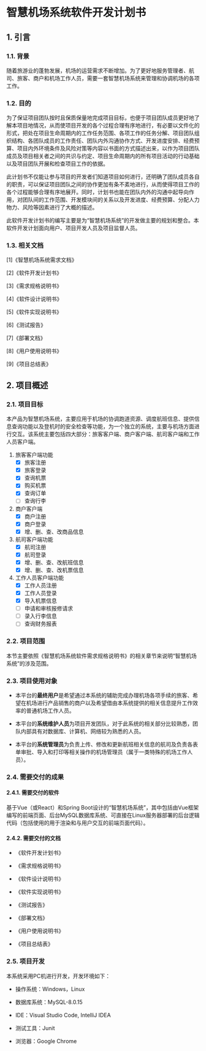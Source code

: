 # 智慧机场系统软件开发计划书

## 1. 引言

### 1.1. 背景

随着旅游业的蓬勃发展，机场的运营需求不断增加。为了更好地服务管理者、航司、旅客、商户和机场工作人员，需要一套智慧机场系统来管理和协调机场的各项工作。

### 1.2. 目的

为了保证项目团队按时且保质保量地完成项目目标，也便于项目团队成员更好地了解本项目地情况，从而使项目开发的各个过程合理有序地进行，有必要以文件化的形式，把处在项目生命周期内的工作任务范围、各项工作的任务分解、项目团队组织结构、各团队成员的工作责任、团队内外沟通协作方式、开发进度安排、经费预算、项目内外环境条件及风险对策等内容以书面的方式描述出来，以作为项目团队成员及项目相关者之间的共识与约定、项目生命周期内的所有项目活动的行动基础以及项目团队开展和检查项目工作的依据。

此计划书不仅能让参与项目的开发者们知道项目如何进行，还明确了团队成员各自的职责，可以保证项目团队之间的协作更加有条不紊地进行，从而使得项目工作的各个过程能够合理有序地展开。同时，计划书也能在团队内外的沟通中起导向作用，对团队间的工作范围、开发模块间的关系以及开发进度、经费预算、分配人力物力、风险等因素进行了大概的描述。

此软件开发计划书的编写主要是为“智慧机场系统”的开发做主要的规划和整合。本软件开发计划面向用户、项目开发人员及项目监督人员。

### 1.3. 相关文档

\[1\]《智慧机场系统需求文档》

\[2\]《软件开发计划书》

\[3\]《需求规格说明书》

\[4\]《软件设计说明书》

\[5\]《软件实现说明书》

\[6\]《测试报告》

\[7\]《部署文档》

\[8\]《用户使用说明书》

\[9\]《项目总结表》

## 2. 项目概述

### 2.1. 项目目标

本产品为智慧机场系统，主要应用于机场的协调跑道资源、调度航班信息、提供信息查询功能以及登机时的安全检查等功能，为一个独立的系统，主要与机场方面进行交互。该系统主要包括四大部分：旅客客户端、商户客户端、航司客户端和工作人员客户端。

1. 旅客客户端功能
    - [x] 旅客注册
    - [x] 旅客登录
    - [x] 查询机票
    - [x] 购买机票
    - [x] 查询订单
    - [ ] 查询行李
2. 商户客户端
    - [x] 商户注册
    - [x] 商户登录
    - [x] 增、删、查、改商品信息
3. 航司客户端功能
    - [x] 航司注册
    - [x] 航司登录
    - [x] 增、删、查、改航班信息
    - [x] 增、删、查、改机票信息
4. 工作人员客户端功能
    - [x] 工作人员注册
    - [x] 工作人员登录
    - [x] 导入机票信息
    - [ ] 申请和审核报修请求
    - [ ] 录入行李信息
    - [ ] 查询财务报表

### 2.2. 项目范围

本节主要依照《智慧机场系统软件需求规格说明书》的相关章节来说明“智慧机场系统”的涉及范围。

### 2.3. 项目使用对象

- 本平台的**最终用户**是希望通过本系统的辅助完成办理机场各项手续的旅客、希望在机场进行产品销售的商户以及希望借由本系统提供的相关信息提升工作效率的普通机场工作人员。

- 本平台的**系统维护人员**为项目开发团队，对于此系统的相关部分比较熟悉，团队内部具有对数据库、计算机、网络较为熟悉的人员。

- 本平台的**系统管理员**为负责上传、修改和更新航班相关信息的航司及负责各表单审批、导入和打印等相关操作的机场管理员（属于一类特殊的机场工作人员）。

### 2.4. 需要交付的成果

#### 2.4.1. 需要交付的软件

基于Vue（或React）和Spring Boot设计的“智慧机场系统”，其中包括由Vue框架编写的前端页面、后台MySQL数据库系统、可直接在Linux服务器部署的后台逻辑代码（包括使用的用于渲染和与用户交互的前端页面代码）。

#### 2.4.2. 需要交付的文档

- 《软件开发计划书》

- 《需求规格说明书》

- 《软件设计说明书》

- 《软件实现说明书》

- 《测试报告》

- 《部署文档》

- 《用户使用说明书》

- 《项目总结表》

### 2.5. 项目开发

本系统采用PC机进行开发，开发环境如下：

- 操作系统：Windows，Linux

- 数据库系统：MySQL-8.0.15

- IDE：Visual Studio Code, IntelliJ IDEA

- 测试工具：Junit

- 浏览器：Google Chrome
